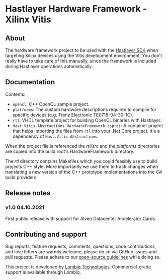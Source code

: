 # Hastlayer Hardware Framework - Xilinx Vitis

## About

The hardware framework project to be used with the [Hastlayer SDK](https://github.com/Lombiq/Hastlayer-SDK) when targeting Xilinx devices using the Vitis development environment. You don't really have to take care of this manually, since the framework is included during Hastlayer operations automatically.


## Documentation

Contents:

- `opencl`: C++ OpenCL sample project.
- `platforms`: The custom hardware descriptions required to compile for specific devices (e.g. Trenz Electronic TE0715-04-30-1C).
- `rtl`: VHDL template project for building OpenCL binaries with Hastlayer.
- `Hast.Vitis.Abstractions.HardwareFramework.csproj`: A container project that helps importing the files from `rtl` into your .Net Core project. It's a dependency of `Hast.Vitis.Abstractions`.

When the project file is referenced the _rtl/src_ and the _platforms_ directories are copied into the build root's HardwareFramework directory.  

The _rtl_ directory contains Makefiles which you could feasibly use to build projects C++ style. More importantly we use them to track changes when translating a new version of the C++ prototype implementations into the C# build providers. 

## Release notes

### v1.0 04.10.2021

First public release with support for Alveo Datacenter Accelerator Cards.


## Contributing and support

Bug reports, feature requests, comments, questions, code contributions, and love letters are warmly welcome, please do so via GitHub issues and pull requests. Please adhere to our [open-source guidelines](https://lombiq.com/open-source-guidelines) while doing so.

This project is developed by [Lombiq Technologies](https://lombiq.com/). Commercial-grade support is available through Lombiq.
